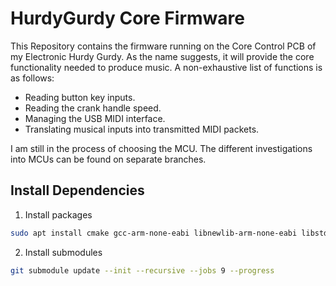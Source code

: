 # HurdyGurdy Core Firmware

This Repository contains the firmware running on the Core Control PCB of my Electronic Hurdy Gurdy.
As the name suggests, it will provide the core functionality needed to produce music.
A non-exhaustive list of functions is as follows: 

* Reading button key inputs.
* Reading the crank handle speed.
* Managing the USB MIDI interface.
* Translating musical inputs into transmitted MIDI packets.

I am still in the process of choosing the MCU.
The different investigations into MCUs can be found on separate branches. 

## Install Dependencies
1. Install packages
```bash
sudo apt install cmake gcc-arm-none-eabi libnewlib-arm-none-eabi libstdc++-arm-none-eabi-newlib clang-format
```

2. Install submodules
```bash
git submodule update --init --recursive --jobs 9 --progress 
```
